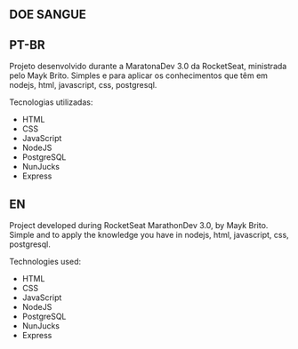 DOE SANGUE
-

PT-BR
-
Projeto desenvolvido durante a MaratonaDev 3.0 da RocketSeat, ministrada pelo Mayk Brito.
Simples e para aplicar os conhecimentos que têm em nodejs, html, javascript, css, postgresql.

Tecnologias utilizadas:

* HTML
* CSS
* JavaScript
* NodeJS
* PostgreSQL
* NunJucks
* Express


EN
-

Project developed during RocketSeat MarathonDev 3.0, by Mayk Brito.
Simple and to apply the knowledge you have in nodejs, html, javascript, css, postgresql.

Technologies used:

* HTML
* CSS
* JavaScript
* NodeJS
* PostgreSQL
* NunJucks
* Express
